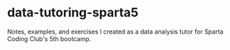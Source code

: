 # data-tutoring-sparta5
Notes, examples, and exercises I created as a data analysis tutor for Sparta Coding Club's 5th bootcamp.
